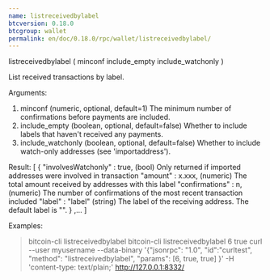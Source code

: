 ```yaml
---
name: listreceivedbylabel
btcversion: 0.18.0
btcgroup: wallet
permalink: en/doc/0.18.0/rpc/wallet/listreceivedbylabel/
---
```


listreceivedbylabel ( minconf include_empty include_watchonly )

List received transactions by label.

Arguments:
1. minconf              (numeric, optional, default=1) The minimum number of confirmations before payments are included.
2. include_empty        (boolean, optional, default=false) Whether to include labels that haven't received any payments.
3. include_watchonly    (boolean, optional, default=false) Whether to include watch-only addresses (see 'importaddress').

Result:
[
  {
    "involvesWatchonly" : true,   (bool) Only returned if imported addresses were involved in transaction
    "amount" : x.xxx,             (numeric) The total amount received by addresses with this label
    "confirmations" : n,          (numeric) The number of confirmations of the most recent transaction included
    "label" : "label"           (string) The label of the receiving address. The default label is "".
  }
  ,...
]

Examples:
> bitcoin-cli listreceivedbylabel 
> bitcoin-cli listreceivedbylabel 6 true
> curl --user myusername --data-binary '{"jsonrpc": "1.0", "id":"curltest", "method": "listreceivedbylabel", "params": [6, true, true] }' -H 'content-type: text/plain;' http://127.0.0.1:8332/


